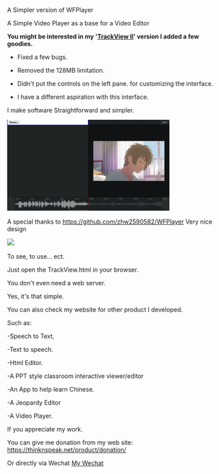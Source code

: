 A Simpler version of WFPlayer

  A Simple Video Player as a base for a Video Editor
  
  <strong>You might be interested in my '<a href="https://github.com/DCWizard/TrackView-II/tree/main" >TrackView II</a>' version I added a few goodies.</strong>
  
- Fixed a few bugs.

- Removed the 128MB limitation.

- Didn't put the controls on the left pane. for customizing the interface.

- I have a different aspiration with this interface.

I make software Straightforward and simpler.
 
<img src="https://github.com/DCWizard/TrackView/blob/main/img/Preview.webp" style="width:75%;">


A special thanks to 
https://github.com/zhw2590582/WFPlayer
Very nice design 

 <img src="https://github.com/zhw2590582/WFPlayer/blob/master/images/screenshot.png">


To see, to use... ect.

Just open the TrackView.html in your browser. 

You don't even need a web server.

Yes, it's that simple.

You can also check my website for other product I developed.

Such as: 

-Speech to Text, 

-Text to speech. 

-Html Editor.

-A PPT style classroom interactive viewer/editor

-An App to help learn Chinese.

-A Jeopardy Editor

-A Video Player. 

If you appreciate my work.

You can give me donation from my web site: https://thinknspeak.net/product/donation/

Or directly via Wechat <a href="https://github.com/DCWizard/WriteIt/raw/refs/heads/main/img/MyWechat.webp" >My Wechat</a>


